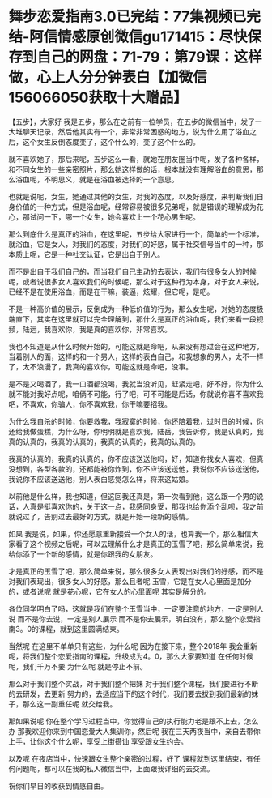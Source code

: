 # 舞步恋爱指南3.0已完结：77集视频已完结-阿信情感原创微信gu171415：尽快保存到自己的网盘：71-79：第79课：这样做，心上人分分钟表白【加微信156066050获取十大赠品】

【五步】，大家好 我是五步，那么在之前有一位学员，在五步的微信当中，发了一大堆聊天记录，然后他其实有一个，非常非常困惑的地方，说为什么用了浴血之后，这个女生反倒态度变了，这个什么的，变了这个什么的。

就不喜欢她了，那后来呢，五步这么一看，就她在朋友圈当中呢，发了各种各样，和不同女生的一些亲密照片，那么她这样做的话，根本就没有理解浴血的意思，那么浴血呢，不明思义，就是在浴血被选择的一个意思。

也就是说呢，女生，她通过其他的女生，对我的态度，以及好感度，来判断我们自身价值的一种方式，但是浴血呢，经常容易被很多兄弟呢，就是错误的理解成为花心，那试问一下，哪一个女生，她会喜欢上一个花心男生呢。

那么到底什么是真正的浴血，在这里呢，五步给大家进行一个，简单的一个标准，就浴血，它是女人，对我们的态度，对我们的好感，属于社交信号当中的一种，那本质上呢，它是一种社交认证，它是出自于别人。

而不是出自于我们自己的，而当我们自己主动的去表达，我们有很多女人的时候呢，或者说很多女人喜欢我们的时候呢，那么对于这种行为本身，对于女人来说，已经不是在使用浴血，而是在干嘛，装逼，炫耀，但它呢，是吧。

不是一种高价值的展示，反倒成为一种低价值的行为，那么女生呢，对她的态度极端直下，其实在这里就可以完全理解到，那什么是真正的浴血呢，我们来看一段视频，陆远，我喜欢你，我是真的喜欢你，非常喜欢。

我也不知道是从什么时候开始的，可能这就是命吧，从来没有想过会在这种地方，当着别人的面，这样的和一个男人，这样的表白自己，和我想象的男人，太不一样了，太不浪漫了，我真的喜欢你，可能这就是命吧，没事。

是不是又喝酒了，我一口酒都没喝，我就当没听见，赶紧走吧，好不好，你为什么就不能对我好点呢，咱俩不可能，行了吧，可不可能是后话，你就说你喜不喜欢我吧，不喜欢，你骗人，你不喜欢我，你干嘛要招我。

为什么我自杀的时候，你要救我，我寂寞的时候，你还陪着我，过时日的时候，你还给我做蛋糕，为什么呀，你明明就是喜欢我，陆岳，我告诉你，我是认真的，我真的认真的，我真的认真的，我真的认真的，我真的认真的。

我真的认真的，我真的认真的，你不应该送送他吗，好，知道你找女人喜欢，但真没想到，各型各款的，还都能被你炸到，你不应该送送他，我说你不应该送送他，我说你不应该送送他，别人表白感觉怎么样，将来这姑娘。

以前他是什么样，我也知道，但这回我还真是，第一次看到他，这么跟一个男的说话，人真是挺喜欢你的，关于这一点，我感同身受，那我也给你添个乱呗，我之前就说过了，告别过去最好的方式，就是开始一段新的感情。

如果 我是说，如果，你还愿意重新接受一个女人的话，也算我一个，那么相信大家看了这个视频之后呢，可以去理解什么才是真正的玉雪了吧，那么简单来说，我给你添了一个新的感情，就是你跟我的女朋友。

才是真正的玉雪了吧，那么简单来说，那么很多女人表现出对我们的好感，而不是对我们表现出，很多女人的好感，那么且者呢 玉雪，它是在女人心里面是加分的，或者说呢 就是花心呢，它在女人的心里面呢 其实是解分的。

各位同学明白了吗，这就是我们在整个玉雪当中，一定要注意的地方，一定是别人说 而不是你去说，一定是别人展示 而不是你去展示，明白没有，那么整个恋爱指南3。0的课程，就到这里圆满结束。

当然呢 在这里不单单只有这些，为什么呢 因为在接下来，整个2018年 我会重新呢，将我们整个恋爱指南的课程，升级成为4。0，那么大家要知道 在任何时候呢，我们千万不要 为什么呢 就是停止不前。

那么对于我们整个实战，对于我们整个把妹 对于我们整个课程，我们要进行不断的去研发，去更新 努力的，去适应当下的这个时代，我们要去拔到我们最新的妹子，那么这一副重任呢 就交给我。

那如果说呢 你在整个学习过程当中，你觉得自己的执行能力老是跟不上去，怎么办 那我欢迎你来到中国恋爱大人集训你，然后呢 我在三天两夜当中，亲自去带你上手，让你这个什么呢，享受上街搭讪 享受跟女生约会。

以及呢 在夜店当中，快速跟女生整个亲密的过程，好了 课程就到这里结束，有任何问题呢，都可以在我的私人微信当中，上面跟我详细的去交流。

祝你们早日的收获到情感自由。